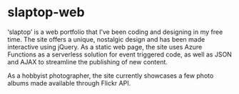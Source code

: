 # slaptop-web

‘slaptop’ is a web portfolio that I’ve been coding and designing in my free time. The site offers a unique, nostalgic design and has been made interactive using jQuery. As a static web page, the site uses Azure Functions as a serverless solution for event triggered code, as well as JSON and AJAX to streamline the publishing of new content. 

As a hobbyist photographer, the site currently showcases a few photo albums made available through Flickr API.

